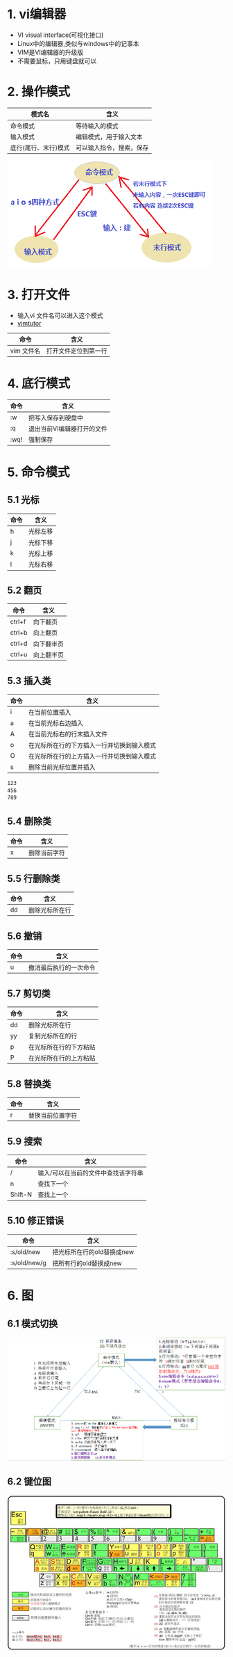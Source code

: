 # 1. vi编辑器
- VI visual interface(可视化接口)
- Linux中的编辑器,类似与windows中的记事本
- VIM是VI编辑器的升级版
- 不需要鼠标，只用键盘就可以
# 2. 操作模式
| 模式名 | 含义 |
| --- | --- |
| 命令模式 | 等待输入的模式 |
| 输入模式 | 编辑模式，用于输入文本 |
| 底行(尾行、末行)模式 | 可以输入指令，搜索，保存 |
![](/public/images/vimode.png)
# 3. 打开文件
- 输入vi 文件名可以进入这个模式
- [vimtutor](http://www.zhufengpeixun.com/strong/html/vim%E5%AE%98%E6%96%B9%E6%95%99%E7%A8%8B)

| 命令 | 含义 |
| --- | --- |
| vim 文件名 | 打开文件定位到第一行 |

# 4. 底行模式
| 命令 | 含义 |
| --- | --- |
| :w | 把写入保存到硬盘中 |
| :q | 退出当前VI编辑器打开的文件 |
| :wq! | 强制保存 |

# 5. 命令模式
## 5.1 光标
| 命令 | 含义 |
| --- | --- |
| h | 光标左移 |
| j | 光标下移 |
| k | 光标上移 |
| l | 光标右移 |

## 5.2 翻页
| 命令 | 含义 |
| --- | --- |
| ctrl+f | 向下翻页 |
| ctrl+b | 向上翻页 |
| ctrl+d | 向下翻半页 |
| ctrl+u | 向上翻半页 |

## 5.3 插入类
| 命令 | 含义 |
| --- | --- |
| i | 在当前位置插入 |
| a | 在当前光标右边插入 |
| A | 在当前光标右的行末插入文件 |
| o | 在光标所在行的下方插入一行并切换到输入模式 |
| O | 在光标所在行的上方插入一行并切换到输入模式 |
| s | 删除当前光标位置并插入 |

```bash
123
456
789
```

## 5.4 删除类
| 命令 | 含义 |
| --- | --- |
| x | 删除当前字符 |

## 5.5 行删除类
| 命令 | 含义 |
| --- | --- |
| dd | 删除光标所在行 |

## 5.6 撤销
| 命令 | 含义 |
| --- | --- |
| u | 撤消最后执行的一次命令 |

## 5.7 剪切类
| 命令 | 含义 |
| --- | --- |
| dd | 删除光标所在行 |
| yy | 复制光标所在的行 |
| p | 在光标所在行的下方粘贴 |
| P | 在光标所在行的上方粘贴 |

## 5.8 替换类
| 命令 | 含义 |
| --- | --- |
| r | 替换当前位置字符 |

## 5.9 搜索
| 命令 | 含义 |
| --- | --- |
| / | 输入/可以在当前的文件中查找该字符串 |
| n | 查找下一个 |
| Shift-N | 查找上一个 |

## 5.10 修正错误
| 命令 | 含义 |
| --- | --- |
| :s/old/new | 把光标所在行的old替换成new |
| :s/old/new/g | 把所有行的old替换成new |

# 6. 图
## 6.1 模式切换
![](/public/images/20170805144200_78923.png)
## 6.2 键位图
![](/public/images/vikey.jpg)